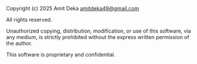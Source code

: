 Copyright (c) 2025 Amit Deka <amitdeka49@gmail.com>

All rights reserved.

Unauthorized copying, distribution, modification, or use of this software, via any medium, is strictly prohibited without the express written permission of the author.

This software is proprietary and confidential.
